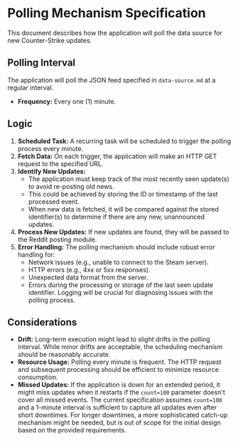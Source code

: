 # Polling Mechanism Specification

This document describes how the application will poll the data source for new Counter-Strike updates.

## Polling Interval

The application will poll the JSON feed specified in `data-source.md` at a regular interval.

*   **Frequency:** Every one (1) minute.

## Logic

1.  **Scheduled Task:** A recurring task will be scheduled to trigger the polling process every minute.
2.  **Fetch Data:** On each trigger, the application will make an HTTP GET request to the specified URL.
3.  **Identify New Updates:**
    *   The application must keep track of the most recently seen update(s) to avoid re-posting old news.
    *   This could be achieved by storing the ID or timestamp of the last processed event.
    *   When new data is fetched, it will be compared against the stored identifier(s) to determine if there are any new, unannounced updates.
4.  **Process New Updates:** If new updates are found, they will be passed to the Reddit posting module.
5.  **Error Handling:** The polling mechanism should include robust error handling for:
    *   Network issues (e.g., unable to connect to the Steam server).
    *   HTTP errors (e.g., 4xx or 5xx responses).
    *   Unexpected data format from the server.
    *   Errors during the processing or storage of the last seen update identifier.
    Logging will be crucial for diagnosing issues with the polling process.

## Considerations

*   **Drift:** Long-term execution might lead to slight drifts in the polling interval. While minor drifts are acceptable, the scheduling mechanism should be reasonably accurate.
*   **Resource Usage:** Polling every minute is frequent. The HTTP request and subsequent processing should be efficient to minimize resource consumption.
*   **Missed Updates:** If the application is down for an extended period, it might miss updates when it restarts if the `count=100` parameter doesn't cover all missed events. The current specification assumes `count=100` and a 1-minute interval is sufficient to capture all updates even after short downtimes. For longer downtimes, a more sophisticated catch-up mechanism might be needed, but is out of scope for the initial design based on the provided requirements. 